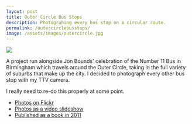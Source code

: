```yaml
---
layout: post
title: Outer Circle Bus Stops
description: Photograhing every bus stop on a circular route.
permalink: /outercirclebusstops/
image: /assets/images/outercircle.jpg
---
```


![](http://art.peteashton.com/assets/images/outercircle.jpg)

A project run alongside Jon Bounds' celebration of the Number 11 Bus in Birmingham which travels around the Outer Circle, taking in the full variety of suburbs that make up the city. I decided to photograph every other bus stop with my TTV camera. 

I really need to re-do this properly at some point. 

- [Photos on Flickr](https://www.flickr.com/photos/peteashton/albums/72157622789748496)
- [Photos as a video slideshow](https://www.youtube.com/watch?v=B2eDy1dpFrA)
- [Published as a book in 2011](http://www.magcloud.com/browse/issue/150641)